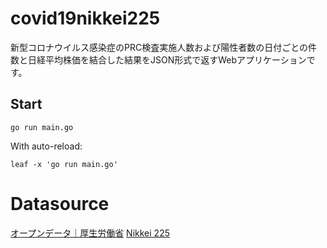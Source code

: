 # covid19nikkei225

新型コロナウイルス感染症のPRC検査実施人数および陽性者数の日付ごとの件数と日経平均株価を結合した結果をJSON形式で返すWebアプリケーションです。

## Start

```shell
go run main.go
```

With auto-reload:

```shell
leaf -x 'go run main.go'
```

# Datasource

[オープンデータ｜厚生労働省](https://www.mhlw.go.jp/stf/covid-19/open-data.html)
[Nikkei 225](https://docs.google.com/spreadsheets/d/1wsokKD7g5FRZk1Un0DJILLactzvTC5dVQ-PIK6E3F0A/edit?usp=sharing)